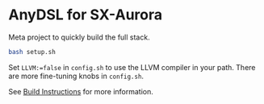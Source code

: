 # AnyDSL for SX-Aurora

Meta project to quickly build the full stack.

```bash
bash setup.sh
```

Set ```LLVM:=false``` in  ```config.sh```  to use the LLVM compiler in your path.
There are more fine-tuning knobs in ```config.sh```.

See [Build Instructions](https://anydsl.github.io/Build-Instructions.html) for more information.
